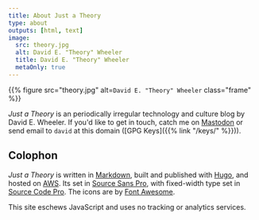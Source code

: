 ```yaml
---
title: About Just a Theory
type: about
outputs: [html, text]
image:
  src: theory.jpg
  alt: David E. "Theory" Wheeler
  title: David E. "Theory" Wheeler
  metaOnly: true
---
```


{{% figure src="theory.jpg" alt=`David E. "Theory" Wheeler` class="frame" %}}

*Just a Theory* is an periodically irregular technology and culture blog by
David E. Wheeler. If you'd like to get in touch, catch me on [Mastodon] or send
email to `david` at this domain ([GPG Keys]({{% link "/keys/" %}})).

Colophon
--------

*Just a Theory* is written in [Markdown], built and published with [Hugo], and
hosted on [AWS]. Its set in [Source Sans Pro], with fixed-width type set in
[Source Code Pro]. The icons are by [Font Awesome].

This site eschews JavaScript and uses no tracking or analytics services.

[Markdown]: https://daringfireball.net/projects/markdown/
[Hugo]: https://gohugo.io
[AWS]: https://aws.amazon.com/
[Source Sans Pro]: https://github.com/adobe-fonts/source-sans-pro
[Source Code Pro]: https://github.com/adobe-fonts/source-code-pro
[Mastodon]: https://xoxo.zone/@theory
[Font Awesome]: https://fontawesome.com
